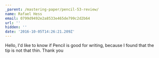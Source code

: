 ```yaml
---
_parent: /mastering-paper/pencil-53-review/
name: Rafael Hess
email: 0799d9492e2a8533e465de799c2d2b64
url: ''
hidden: ''
date: '2016-10-05T14:26:21.209Z'
---
```


Hello, I'd like to know if Pencil is good for writing, because I found that
the tip is not that thin. Thank you
